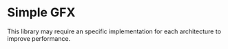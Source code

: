 # Simple GFX

This library may require an specific implementation for each architecture
to improve performance.
